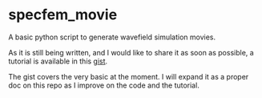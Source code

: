 # specfem_movie
A basic python script to generate wavefield simulation movies.

As it is still being written, and I would like to share it as soon as possible, a tutorial is available in this 
[gist](https://gist.github.com/thurinj/80203626475af45d027e20d298993689).

The gist covers the very basic at the moment. I will expand it as a proper doc on this repo as I improve on the code and the tutorial.
